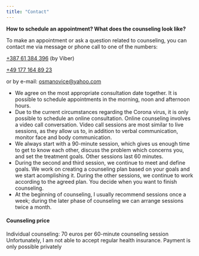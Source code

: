 ```yaml
---
title: "Contact"
---
```


**How to schedule an appointment? What does the counseling look like?**

To make an appointment or ask a question related to counseling, you can contact me via message or phone call to one of the numbers:

[+387 61 384 396](tel:+38761384396) (by Viber)

[+49 177 164 89 23](tel:+491771648923)

or by e-mail: osmanovice@yahoo.com

- We agree on the most appropriate consultation date together. It is possible to schedule appointments in the morning, noon and afternoon hours.
- Due to the current circumstances regarding the Corona virus, it is only possible to schedule an online consultation. Online counseling involves a video call conversation. Video call sessions are most similar to live sessions, as they allow us to, in addition to verbal communication, monitor face and body communication.
- We always start with a 90-minute session, which gives us enough time to get to know each other, discuss the problem which concerns you, and set the treatment goals. Other sessions last 60 minutes.
- During the second and third session, we continue to meet and define goals. We work on creating a counseling plan based on your goals and we start acomplishing it. During the other sessions, we continue to work according to the agreed plan. You decide when you want to finish counseling.
- At the beginning of counseling, I usually recommend sessions once a week; during the later phase of counseling we can arrange sessions twice a month.

#### Counseling price
Individual counseling: 70 euros per 60-minute counseling session
Unfortunately, I am not able to accept regular health insurance. Payment is only possible privately
